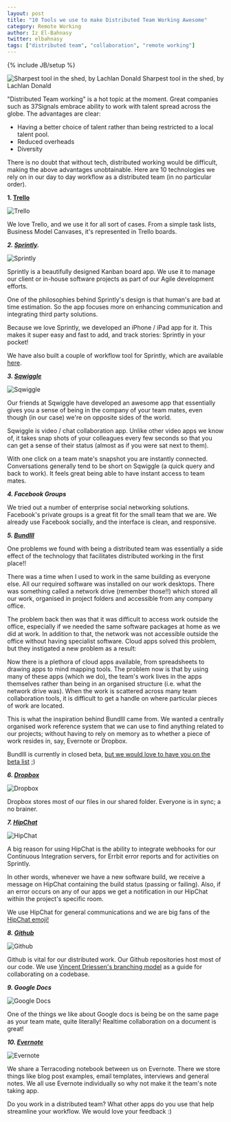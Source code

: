 ```yaml
---
layout: post
title: "10 Tools we use to make Distributed Team Working Awesome"
category: Remote Working
author: Iz El-Bahnasy
twitter: elbahnasy
tags: ["distributed team", "collaboration", "remote working"]
---
```

{% include JB/setup %}

![Sharpest tool in the shed, by Lachlan Donald](http://farm3.staticflickr.com/2851/9408028555_396725f058.jpg "tools")
Sharpest tool in the shed, by Lachlan Donald  

"Distributed Team working" is a hot topic at the moment.  Great companies such as 37Signals embrace ability to work with talent spread across the globe.  The advantages are clear:

* Having a better choice of talent rather than being restricted to a local talent pool.
* Reduced overheads
* Diversity

There is no doubt that without tech, distributed working would be difficult, making the above advantages unobtainable.  Here are 10 technologies we rely on in our day to day workflow as a distributed team (in no particular order).  

**1. [Trello](http://www.trello.com)**  

![Trello](https://encrypted-tbn0.gstatic.com/images?q=tbn:ANd9GcTvAbQ20erMIe-BxuTSzW5zziGQECvqXv_euCjyCoVadco5D3j7zw "Trello")  

We love Trello, and we use it for all sort of cases.  From a simple task lists, Business Model Canvases, it's represented in Trello boards.  


***2. [Sprintly](http://www.sprint.ly).***  

![Sprintly](https://encrypted-tbn0.gstatic.com/images?q=tbn:ANd9GcS_tcBaLC6Exm8K8J803H-XCdnmXciIU880Bur6oZ0TdUwm1Ad9 "Sprintly")  

Sprintly is a beautifully designed Kanban board app.  We use it to manage our client or in-house software projects as part of our Agile development efforts.

One of the philosophies behind Sprintly's design is that human's are bad at time estimation.  So the app focuses more on enhancing communication and integrating third party solutions.

Because we love Sprintly, we developed an iPhone / iPad app for it. This makes it super easy and fast to add, and track stories: Sprintly in your pocket!

We have also built a couple of workflow tool for Sprintly, which are available [here](http://terracoding.com/sprintly/).  


***3. [Sqwiggle](http://www.sqwiggle.com)***  

![Sqwiggle](https://encrypted-tbn0.gstatic.com/images?q=tbn:ANd9GcRediEZHDijK9FDBpzQfoX_GpQYl2gCZFKI5rqY_kJrBlqWWJfx "Sprintly")  

Our friends at Sqwiggle have developed an awesome app that essentially gives you a sense of being in the company of your team mates, even though (in our case) we're on opposite sides of the world.

Sqwiggle is video / chat collaboration app.  Unlike other video apps we know of, it takes snap shots of your colleagues every few seconds so that you can get a sense of their status (almost as if you were sat next to them).

With one click on a team mate's snapshot you are instantly connected.  Conversations generally tend to be short on Sqwiggle (a quick query and back to work).  It feels great being able to have instant access to team mates.  


***4. Facebook Groups***  

We tried out a number of enterprise social networking solutions.  Facebook's private groups is a great fit for the small team that we are.  We already use Facebook socially, and the interface is clean, and responsive.  


***5. [Bundlll](http://www.bundlll.com)***  

One problems we found with being a distributed team was essentially a side effect of the technology that facilitates distributed working in the first place!!

There was a time when I used to work in the same building as everyone else.  All our required software was installed on our work desktops.  There was something called a network drive (remember those!!) which stored all our work, organised in project folders and accessible from any company office.

The problem back then was that it was difficult to access work outside the office, especially if we needed the same software packages at home as we did at work.  In addition to that, the network was not accessible outside the office without having specialist software. Cloud apps solved this problem, but they instigated a new problem as a result:

Now there is a plethora of cloud apps available, from spreadsheets to drawing apps to mind mapping tools.  The problem now is that by using many of these apps (which we do), the team's work lives in the apps themselves rather than being in an organised structure (i.e. what the network drive was).  When the work is scattered across many team collaboration tools, it is difficult to get a handle on where particular pieces of work are located.

This is what the inspiration behind Bundlll came from.  We wanted a centrally organised work reference system that we can use to find anything related to our projects; without having to rely on memory as to whether a piece of work resides in, say, Evernote or Dropbox.  

Bundlll is currently in closed beta, [but we would love to have you on the beta list](http://www.bundlll.com) ;)  


***6. [Dropbox](http://www.dropbox.com)***  

![Dropbox](http://blogs.evergreen.edu/seedsandcircuits/files/2013/05/Dropbox-Art.jpg "Dropbox")

Dropbox stores most of our files in our shared folder.  Everyone is in sync; a no brainer.  


***7. [HipChat](https://www.hipchat.com)***  

![HipChat](http://cdn.appstorm.net/windows.appstorm.net/files/2012/05/HipChat.png "Dropbox")  

A big reason for using HipChat is the ability to integrate webhooks for our Continuous Integration servers, for Errbit error reports and for activities on Sprintly.

In other words, whenever we have a new software build, we receive a message on HipChat containing the build status (passing or failing).  Also, if an error occurs on any of our apps we get a notification in our HipChat within the project's specific room.

We use HipChat for general communications and we are big fans of the [HipChat emoji!](http://hipchat-emoticons.nyh.name/)  


***8. [Github](http://www.github.com)***  

![Github](https://si0.twimg.com/profile_images/651575553/twittergithub2.png "Github")  

Github is vital for our distributed work.  Our Github repositories host most of our code.  We use [Vincent Driessen's branching model](http://nvie.com/posts/a-successful-git-branching-model/) as a guide for collaborating on a codebase.  


***9. Google Docs***  

![Google Docs](http://0.jsucdn.com/instructionaltech/files/2012/02/M-GoogleDocs.jpg?75f79a "Google Docs")

One of the things we like about Google docs is being be on the same page as your team mate, quite literally! Realtime collaboration on a document is great!  


***10. [Evernote](http://www.evernote.com)***  

![Evernote](https://lh3.ggpht.com/si0cgkp2rkVX5JhhBYrtZ4cy2I1hZcrx8aiz-v8MjvPykfhT7-YAM2B8MNi0OCF9AQ=w300 "Evernote")  

We share a Terracoding notebook between us on Evernote.  There we store things like blog post examples, email templates, interviews and general notes.  We all use Evernote individually so why not make it the team's note taking app.  

Do you work in a distributed team? What other apps do you use that help streamline your workflow.  We would love your feedback :)